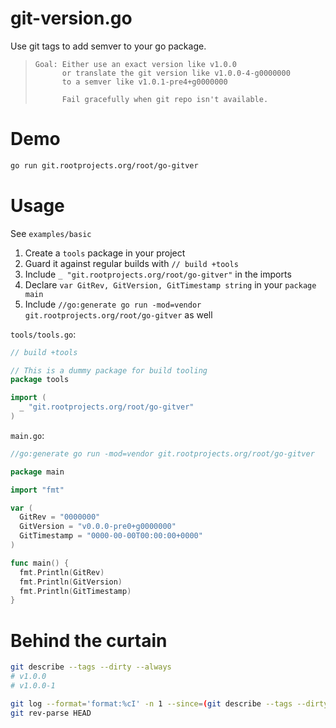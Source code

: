 # git-version.go

Use git tags to add semver to your go package.

>     Goal: Either use an exact version like v1.0.0
>           or translate the git version like v1.0.0-4-g0000000
>           to a semver like v1.0.1-pre4+g0000000
>
>           Fail gracefully when git repo isn't available.

# Demo

```bash
go run git.rootprojects.org/root/go-gitver
```

# Usage

See `examples/basic`

1. Create a `tools` package in your project
2. Guard it against regular builds with `// build +tools`
3. Include `_ "git.rootprojects.org/root/go-gitver"` in the imports
4. Declare `var GitRev, GitVersion, GitTimestamp string` in your `package main`
5. Include `//go:generate go run -mod=vendor git.rootprojects.org/root/go-gitver` as well

`tools/tools.go`:

```go
// build +tools

// This is a dummy package for build tooling
package tools

import (
  _ "git.rootprojects.org/root/go-gitver"
)
```

`main.go`:

```go
//go:generate go run -mod=vendor git.rootprojects.org/root/go-gitver

package main

import "fmt"

var (
  GitRev = "0000000"
  GitVersion = "v0.0.0-pre0+g0000000"
  GitTimestamp = "0000-00-00T00:00:00+0000"
)

func main() {
  fmt.Println(GitRev)
  fmt.Println(GitVersion)
  fmt.Println(GitTimestamp)
}
```

# Behind the curtain

```bash
git describe --tags --dirty --always
# v1.0.0
# v1.0.0-1

git log --format='format:%cI' -n 1 --since=(git describe --tags --dirty --always)
git rev-parse HEAD
```
